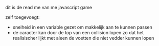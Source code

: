 dit is de read me van me javascript game

zelf toegevoegt:

- snelheid in een variable gezet om makkelijk aan te kunnen passen
- de caracter kan door de top van een collision lopen zo dat het realisischer lijkt met aleen de voetten die niet vedder kunnen lopen
